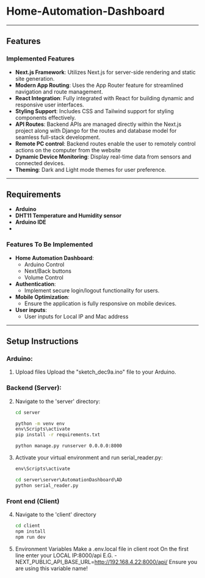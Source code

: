 # Home-Automation-Dashboard

---
## Features

### Implemented Features
- **Next.js Framework**: Utilizes Next.js for server-side rendering and static site generation.
- **Modern App Routing**: Uses the App Router feature for streamlined navigation and route management.
- **React Integration**: Fully integrated with React for building dynamic and responsive user interfaces.
- **Styling Support**: Includes CSS and Tailwind support for styling components effectively.
- **API Routes**: Backend APIs are managed directly within the Next.js project along with Django for the routes and database model for seamless full-stack development.
- **Remote PC control**: Backend routes enable the user to remotely control actions on the computer from the website
- **Dynamic Device Monitoring**: Display real-time data from sensors and connected devices.
- **Theming**: Dark and Light mode themes for user preference.


---
## Requirements
- **Arduino**
- **DHT11 Temperature and Humidity sensor**
- **Arduino IDE**
- 
  

### Features To Be Implemented
- **Home Automation Dashboard**:
  - Arduino Control
  - Next/Back buttons
  - Volume Control
- **Authentication**:
  - Implement secure login/logout functionality for users.
- **Mobile Optimization**:
  - Ensure the application is fully responsive on mobile devices.
- **User inputs**:
  - User inputs for Local IP and Mac address



---
## Setup Instructions
### Arduino:
1. Upload files
   Upload the "sketch_dec9a.ino" file to your Arduino.
### Backend (Server):
2. Navigate to the 'server' directory:
   ```cmd
   cd server

   python -m venv env
   env\Scripts\activate
   pip install -r requirements.txt

   python manage.py runserver 0.0.0.0:8000
3. Activate your virtual environment and run serial_reader.py:
   ```cmd
   env\Scripts\activate

   cd server\server\AutomationDashboard\AD
   python serial_reader.py

### Front end (Client)
4. Navigate to the 'client' directory
   ```cmd
   cd client
   npm install
   npm run dev
5. Environment Variables
   Make a .env.local file in client root
   On the first line enter your LOCAL IP:8000/api
   E.G. - NEXT_PUBLIC_API_BASE_URL=http://192.168.4.22:8000/api/
   Ensure you are using this variable name!

   
